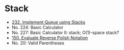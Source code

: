 # Stack

* [232. Implement Queue using Stacks](https://leetcode.com/problems/implement-queue-using-stacks/)
* No. 224: Basic Calculator
* No. 227: Basic Calculator II: stack; O(1)-space stack?
* [150. Evaluate Reverse Polish Notation](https://leetcode.com/problems/evaluate-reverse-polish-notation/)
* No.  20: Valid Parentheses


